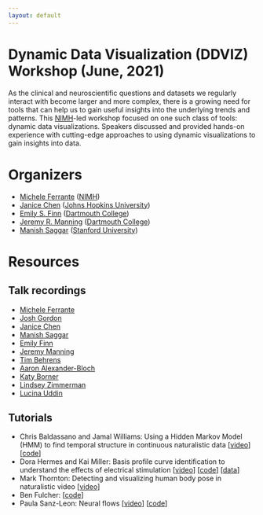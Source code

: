 ```yaml
---
layout: default
---
```


# Dynamic Data Visualization (DDVIZ) Workshop (June, 2021)

As the clinical and neuroscientific questions and datasets we regularly interact with become larger and more complex, there is a growing need for tools that can help us to gain useful insights into the underlying trends and patterns.  This [NIMH](https://www.nimh.nih.gov/)-led workshop focused on one such class of tools: dynamic data visualizations.  Speakers discussed and provided hands-on experience with cutting-edge approaches to using dynamic visualizations to gain insights into data.

# Organizers
- [Michele Ferrante](https://www.nimh.nih.gov/about/organization/dnbbs/behavioral-science-and-integrative-neuroscience-research-branch/theoretical-and-computational-neuroscience-program) ([NIMH](https://www.nimh.nih.gov/))
- [Janice Chen](http://jchenlab.johnshopkins.edu/) ([Johns Hopkins University](https://krieger.jhu.edu/))
- [Emily S. Finn](https://thefinnlab.github.io/) ([Dartmouth College](https://home.dartmouth.edu/))
- [Jeremy R. Manning](http://www.context-lab.com/) ([Dartmouth College](https://home.dartmouth.edu/))
- [Manish Saggar](https://braindynamicslab.github.io/) ([Stanford University](https://www.stanford.edu/))


# Resources

## Talk recordings
- [Michele Ferrante](https://youtu.be/43pPzBkF2eI?t=31s)
- [Josh Gordon](https://youtu.be/43pPzBkF2eI?t=19m54s)
- [Janice Chen](https://youtu.be/43pPzBkF2eI?t=22m30s)
- [Manish Saggar](https://youtu.be/43pPzBkF2eI?t=31m57s)
- [Emily Finn](https://youtu.be/43pPzBkF2eI?t=43m6s)
- [Jeremy Manning](https://youtu.be/43pPzBkF2eI?t=51m55s)
- [Tim Behrens](https://youtu.be/43pPzBkF2eI?t=62m28s)  
- [Aaron Alexander-Bloch](https://youtu.be/43pPzBkF2eI?t=91m32s)
- [Katy Borner](https://youtu.be/43pPzBkF2eI?t=122m28s)
- [Lindsey Zimmerman](https://youtu.be/43pPzBkF2eI?t=154m13s)
- [Lucina Uddin](https://youtu.be/43pPzBkF2eI?t=187m29s)


## Tutorials
- Chris Baldassano and Jamal Williams: Using a Hidden Markov Model (HMM) to find temporal structure in continuous naturalistic data [[video](https://youtu.be/hHQP2hftNcg)] [[code](https://www.dropbox.com/s/9d0uao5cu37x3e5/final.zip?dl=0)]
- Dora Hermes and Kai Miller: Basis profile curve identification to understand the effects of electrical stimulation [[video](https://youtu.be/PB9UYcQzDfU)] [[code](https://github.com/MultimodalNeuroimagingLab/bpc_jupyter)] [[data](https://openneuro.org/datasets/ds003708)]
- Mark Thornton: Detecting and visualizing human body pose in naturalistic video [[video](https://youtu.be/UfRC3leMTlU)]
- Ben Fulcher: [[code](https://github.com/benfulcher/hctsaTutorial_BonnEEG)]
- Paula Sanz-Leon: Neural flows [[video](https://youtu.be/EKn17BOEQLU)] [[code](https://github.com/brain-modelling-group/neural-flows/tree/master/examples)]

